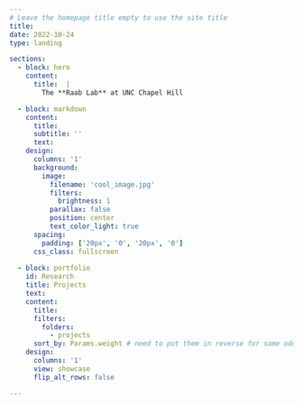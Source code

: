 ```yaml
---
# Leave the homepage title empty to use the site title
title:
date: 2022-10-24
type: landing

sections:
  - block: hero
    content: 
      title:  | 
        The **Raab Lab** at UNC Chapel Hill

  - block: markdown
    content:
      title:
      subtitle: ''
      text:
    design:
      columns: '1'
      background:
        image: 
          filename: 'cool_image.jpg' 
          filters:
            brightness: 1
          parallax: false
          position: center
          text_color_light: true
      spacing:
        padding: ['20px', '0', '20px', '0']
      css_class: fullscreen   
     
  - block: portfolio
    id: Research
    title: Projects
    text: 
    content: 
      title: 
      filters: 
        folders: 
          - projects
      sort_by: Params.weight # need to put them in reverse for some odd reason
    design: 
      columns: '1'
      view: showcase
      flip_alt_rows: false

---
```


 